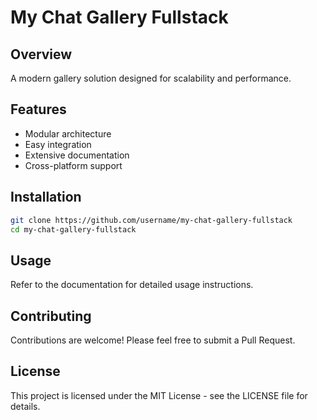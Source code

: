 # My Chat Gallery Fullstack

## Overview
A modern gallery solution designed for scalability and performance.

## Features
- Modular architecture
- Easy integration
- Extensive documentation
- Cross-platform support

## Installation
```bash
git clone https://github.com/username/my-chat-gallery-fullstack
cd my-chat-gallery-fullstack
```

## Usage
Refer to the documentation for detailed usage instructions.

## Contributing
Contributions are welcome! Please feel free to submit a Pull Request.

## License
This project is licensed under the MIT License - see the LICENSE file for details.